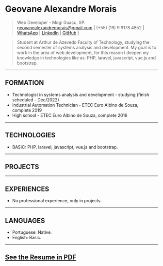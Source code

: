 # Geovane Alexandre Morais
> Web Developer - Mogi Guaçu, SP. \
> [geovanealexandremorais@gmail.com](mailto:geovanealexandremorais@gmail.com)
| (+55) (19) 9.9178.4852
| [WhatsApp](https://api.whatsapp.com/send?phone=5519991784852)
| [LinkedIn](https://www.linkedin.com/in/geovane-alexandre-morais-b901561a5/)
| [GitHub](https://github.com/geovane-morais) |

> Student at Arthur de Azevedo Faculty of Technology, studying the second semester of systems analysis and development.
> My goal is to work in the area of web development, for this reason I deepen my knowledge in technologies like as: PHP, laravel, javascript, vue.js and bootstrap.
-----

## FORMATION
- Technologist in systems analysis and development - studying (finish scheduled - Dec/2022)
- Industrial Automation Technician - ETEC Euro Albino de Souza, complete 2019
- High school - ETEC Euro Albino de Souza, complete 2019
-----

## TECHNOLOGIES
- BASIC: PHP, laravel, javascript, vue.js and bootstrap.
-----

## PROJECTS
-----

## EXPERIENCES
- No professional experience, only in projects.
-----

## LANGUAGES
- Portuguese: Native.
- English: Basic.
-----

## [See the Resume in PDF](/docs/GeovaneMorais.pdf)
